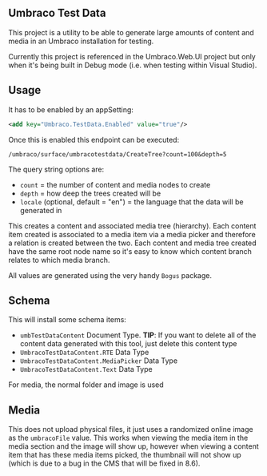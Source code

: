 ﻿## Umbraco Test Data

This project is a utility to be able to generate large amounts of content and media in an
Umbraco installation for testing.

Currently this project is referenced in the Umbraco.Web.UI project but only when it's being built
in Debug mode (i.e. when testing within Visual Studio).

## Usage

It has to be enabled by an appSetting:

```xml
<add key="Umbraco.TestData.Enabled" value="true"/>
```

Once this is enabled this endpoint can be executed:

`/umbraco/surface/umbracotestdata/CreateTree?count=100&depth=5`

The query string options are:

* `count` = the number of content and media nodes to create
* `depth` = how deep the trees created will be
* `locale` (optional, default = "en") = the language that the data will be generated in

This creates a content and associated media tree (hierarchy). Each content item created is associated
to a media item via a media picker and therefore a relation is created between the two. Each content and
media tree created have the same root node name so it's easy to know which content branch relates to
which media branch.

All values are generated using the very handy `Bogus` package. 

## Schema

This will install some schema items:

* `umbTestDataContent` Document Type. __TIP__: If you want to delete all of the content data generated with this tool, just delete this content type
* `UmbracoTestDataContent.RTE` Data Type
* `UmbracoTestDataContent.MediaPicker` Data Type
* `UmbracoTestDataContent.Text` Data Type

For media, the normal folder and image is used

## Media

This does not upload physical files, it just uses a randomized online image as the `umbracoFile` value.
This works when viewing the media item in the media section and the image will show up, however when viewing a content item
that has these media items picked, the thumbnail will not show up (which is due to a bug in the CMS that will be fixed in 8.6).
